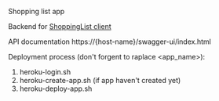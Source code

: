 Shopping list app

Backend for [ShoppingList client](https://github.com/AlekseiBazhenov/ShoppingListClient)

API documentation https://{host-name}/swagger-ui/index.html

Deployment process (don't forgent to raplace <app_name>):
1. heroku-login.sh
2. heroku-create-app.sh (if app haven't created yet)
3. heroku-deploy-app.sh
